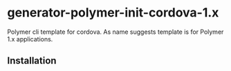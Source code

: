 # generator-polymer-init-cordova-1.x
Polymer cli template for cordova. As name suggests template is for Polymer 1.x applications.

## Installation
